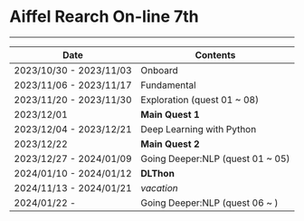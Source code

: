 # Aiffel Rearch On-line 7th

---
<!--
## onboard (week 1)
  - 아이펠 OT, 협업 툴, markdown, Linux, Github등 소개


## fundamental (week 2-3)
  - 프로젝트 진행을 위한 기본지식 공부


## exploration (week 4-5)
  -  간단한 토이프로젝트 진행, 피어리뷰

1. [QUEST1](https://github.com/okchang95/aiffel_quest_changwoo/tree/main/exploration/quest1) : Kaggle의 bike sharing 데이터셋을 이용해 기초적인 회귀 모델 활용 데이터분석 프로젝트 (+당뇨병 수치 예측 회귀분석)<br><br>
   > : linear regression <br>
   <br>
2. [QUEST2](https://github.com/okchang95/aiffel_quest_changwoo/tree/main/exploration/quest2) : [2019 2nd ML month with KaKR](https://www.kaggle.com/competitions/2019-2nd-ml-month-with-kakr/overview) 참여<br><br>
   > : kaggle 체험<br>
   <br>
3. [QUEST3](https://github.com/okchang95/aiffel_quest_changwoo/tree/main/exploration/quest3) : 얼굴 인식 스티커 앱(eg. SNOW) 기능 구현<br><br>
   > : face detection 기술, 이미지 처리기법 등 기초적인 CV 구현<br>
   <br>
4. [QUEST4](https://github.com/okchang95/aiffel_quest_changwoo/tree/main/exploration/quest4) : 영화리뷰 텍스트 감성분석<br><br>
   > : Text Classification task 구현 ~ embedding, 모델 비교, 기초적인 NLP 구현<br>
   <br>
5. [QUEST5](https://github.com/okchang95/aiffel_quest_changwoo/tree/main/exploration/quest5) : Semantic segmentation으로 shallow focus 구현<br><br>
   > : CV segmantation task -> pretrained medel(DeepLabV3+) 활용, 문제점 분석<br>
   <br>
-->
|Date|Contents|
|---|---|
|2023/10/30 - 2023/11/03| Onboard |
|2023/11/06 - 2023/11/17| Fundamental| 
|2023/11/20 - 2023/11/30| Exploration (quest 01 ~ 08)|
|2023/12/01| **Main Quest 1**|
|2023/12/04 - 2023/12/21| Deep Learning with Python|
|2023/12/22| **Main Quest 2**|
|2023/12/27 - 2024/01/09| Going Deeper:NLP (quest 01 ~ 05)|
|2024/01/10 - 2024/01/12| **DLThon**|
|2024/11/13 - 2024/01/21| *vacation*|
|2024/01/22 - | Going Deeper:NLP (quest 06 ~ )|




